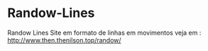 # Randow-Lines
Randow Lines
Site em formato de linhas em movimentos
veja em :
http://www.then.thenilson.top/randow/
